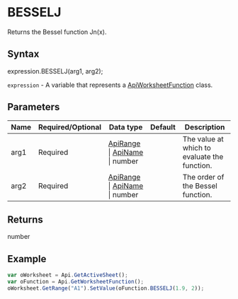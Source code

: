 # BESSELJ

Returns the Bessel function Jn(x).

## Syntax

expression.BESSELJ(arg1, arg2);

`expression` - A variable that represents a [ApiWorksheetFunction](../ApiWorksheetFunction.md) class.

## Parameters

| **Name** | **Required/Optional** | **Data type** | **Default** | **Description** |
| ------------- | ------------- | ------------- | ------------- | ------------- |
| arg1 | Required | [ApiRange](../../ApiRange/ApiRange.md) &#124; [ApiName](../../ApiName/ApiName.md) &#124; number |  | The value at which to evaluate the function. |
| arg2 | Required | [ApiRange](../../ApiRange/ApiRange.md) &#124; [ApiName](../../ApiName/ApiName.md) &#124; number |  | The order of the Bessel function. |

## Returns

number

## Example



```javascript
var oWorksheet = Api.GetActiveSheet();
var oFunction = Api.GetWorksheetFunction();
oWorksheet.GetRange("A1").SetValue(oFunction.BESSELJ(1.9, 2));
```
